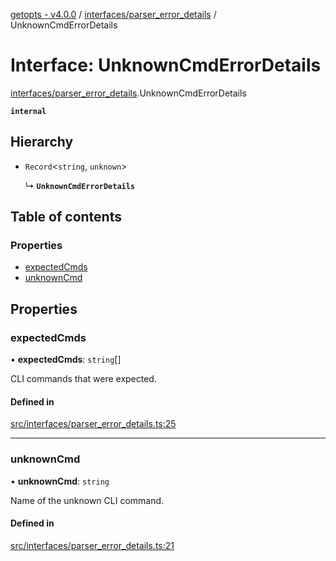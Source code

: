 [getopts - v4.0.0](../README.md) / [interfaces/parser_error_details](../modules/interfaces_parser_error_details.md) / UnknownCmdErrorDetails

# Interface: UnknownCmdErrorDetails

[interfaces/parser_error_details](../modules/interfaces_parser_error_details.md).UnknownCmdErrorDetails

**`internal`**

## Hierarchy

- `Record`<`string`, `unknown`\>

  ↳ **`UnknownCmdErrorDetails`**

## Table of contents

### Properties

- [expectedCmds](interfaces_parser_error_details.UnknownCmdErrorDetails.md#expectedcmds)
- [unknownCmd](interfaces_parser_error_details.UnknownCmdErrorDetails.md#unknowncmd)

## Properties

### expectedCmds

• **expectedCmds**: `string`[]

CLI commands that were expected.

#### Defined in

[src/interfaces/parser_error_details.ts:25](https://github.com/prasadrajandran/node-getopts/blob/09d8331/src/interfaces/parser_error_details.ts#L25)

---

### unknownCmd

• **unknownCmd**: `string`

Name of the unknown CLI command.

#### Defined in

[src/interfaces/parser_error_details.ts:21](https://github.com/prasadrajandran/node-getopts/blob/09d8331/src/interfaces/parser_error_details.ts#L21)
